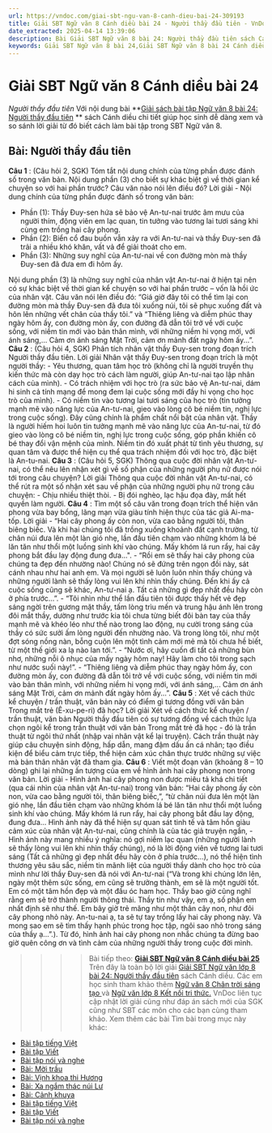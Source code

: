 ```yaml
---
url: https://vndoc.com/giai-sbt-ngu-van-8-canh-dieu-bai-24-309193
title: Giải SBT Ngữ văn 8 Cánh diều bài 24 - Người thầy đầu tiên - VnDoc.com
date_extracted: 2025-04-14 13:39:06
description: Bài Giải SBT Ngữ văn 8 bài 24: Người thầy đầu tiên sách Cánh diều có đáp án chi tiết cho các bạn cùng tham khảo.
keywords: Giải SBT Ngữ văn 8 bài 24,Giải SBT Ngữ văn 8 bài 24 Cánh diều,Giải sách bài tập Ngữ văn CD lớp 8,Ngữ văn lớp 8 Cánh diều,giải bài tập ngữ văn lớp 8,bài Người thầy đầu tiên,soạn bài ngữ văn 8,ôn tập ngữ văn 8
---
```


# Giải SBT Ngữ văn 8 Cánh diều bài 24
 _Người thầy đầu tiên_
Với nội dung bài **[Giải sách bài tập Ngữ văn 8 bài 24: Người thầy đầu tiên](<https://vndoc.com/giai-sbt-ngu-van-8-canh-dieu-bai-24-309193>) ** sách Cánh diều chi tiết giúp học sinh dễ dàng xem và so sánh lời giải từ đó biết cách làm bài tập trong SBT Ngữ văn 8.
## Bài: Người thầy đầu tiên
**Câu 1** : \(Câu hỏi 2, SGK\) Tóm tắt nội dung chính của từng phần được đánh số trong văn bản. Nội dung phần \(3\) cho biết sự khác biệt gì về thời gian kể chuyện so với hai phần trước? Câu văn nào nói lên điều đó?
Lời giải
\- Nội dung chính của từng phần được đánh số trong văn bản:
  * Phần \(1\): Thầy Đuy-sen hứa sẽ bảo vệ An-tư-nai trước âm mưu của người thím, động viên em lạc quan, tin tưởng vào tương lai tươi sáng khi cùng em trồng hai cây phong.
  * Phần \(2\): Biển cổ đau buồn vẫn xảy ra với An-tư-nai và thầy Đuy-sen đã trải a nhiều khó khăn, vất vả để giải thoát cho em.
  * Phần \(3\): Những suy nghĩ của An-tư-nai về con đường mòn mà thầy Đuy-sen đã đưa em đi hôm ấy.

Nội dung phần \(3\) là những suy nghĩ của nhân vật An-tư-nai ở hiện tại nên có sự khác biệt về thời gian kể chuyện so với hai phần trước – vốn là hồi ức của nhân vật. Câu văn nói lên điều đó: “Giá giờ đây tôi có thể tìm lại con đường mòn mà thầy Đuy-sen đã đưa tôi xuống núi, tôi sẽ phục xuống đất và hôn lên những vết chân của thầy tôi.” và “Thiêng liêng và diễm phúc thay ngày hôm ấy, con đường mòn ấy, con đường đã dẫn tôi trở về với cuộc sống, với niềm tin mới vào bản thân mình, với những niềm hi vọng mới, với ánh sáng,... Cảm ơn ánh sáng Mặt Trời, cảm ơn mảnh đất ngày hôm ấy...”.
**Câu 2** : \(Câu hỏi 4, SGK\) Phân tích nhân vật thầy Đuy-sen trong đoạn trích Người thầy đầu tiên.
Lời giải
Nhân vật thầy Đuy-sen trong đoạn trích là một người thầy:
\- Yêu thương, quan tâm học trò \(không chỉ là người truyền thụ kiến thức mà còn dạy học trò cách làm người, giúp An-tư-nai tạo lập nhân cách của mình\).
\- Có trách nhiệm với học trò \(ra sức bảo vệ An-tư-nai, dám hi sinh cả tính mạng để mong đem lại cuộc sống mới đầy hi vọng cho học trò của mình\).
\- Có niềm tin vào tương lai tươi sáng của học trò \(tin tưởng mạnh mẽ vào năng lực của An-tư-nai, gieo vào lòng cô bé niềm tin, nghị lực trong cuộc sống\). Đây cũng chính là phẩm chất nổi bật của nhân vật. Thầy là người hiếm hoi luôn tin tưởng mạnh mẽ vào năng lực của An-tư-nai, từ đó gieo vào lòng cô bé niềm tin, nghị lực trong cuộc sống, góp phần khiến cô bé thay đổi vận mệnh của mình. Niềm tin đó xuất phát từ tình yêu thương, sự quan tâm và được thể hiện cụ thể qua trách nhiệm đối với học trò, đặc biệt là An-tu-nai.
**Câu 3** : \(Câu hỏi 5, SGK\) Thông qua cuộc đời nhân vật An-tư-nai, có thể nêu lên nhận xét gì về số phận của những người phụ nữ được nói tới trong câu chuyện?
Lời giải
Thông qua cuộc đời nhân vật An-tư-nai, có thể rút ra một số nhận xét sau về phận của những người phụ nữ trong câu chuyện:
\- Chịu nhiều thiệt thòi.
\- Bị đói nghèo, lạc hậu đọa đày, mất hết quyền làm người.
**Câu 4** : Tìm một số câu văn trong đoạn trích thể hiện văn phong vừa bay bổng, lãng mạn vừa giàu tính hiện thực của tác giả Ai-ma-tốp.
Lời giải
\- “Hai cây phong ấy còn non, vừa cao bằng người tôi, thân biêng biếc. Và khi hai chúng tôi đã trồng xuống khoảnh đất cạnh trường, từ chân núi đưa lên một làn gió nhẹ, lần đầu tiên chạm vào những khóm lá bé lăn tăn như thổi một luồng sinh khí vào chúng. Mấy khóm lá run rẩy, hai cây phong bắt đầu lay động đung đưa...".
\- “Rồi em sẽ thấy hai cây phong của chúng ta đẹp đến nhường nào\! Chúng nó sẽ đứng trên ngọn đồi này, sát cánh nhau như hai anh em. Và mọi người sẽ luôn luôn nhìn thấy chúng và những người lành sẽ thấy lòng vui lên khi nhìn thấy chúng. Đến khi ấy cả cuộc sống cũng sẽ khác, An-tư-nai ạ. Tất cả những gì đẹp nhất đều hãy còn ở phía trước...”.
\- “Tôi nhìn như thể lần đầu tiên tôi được thấy hết vẻ đẹp sáng ngời trên gương mặt thầy, tấm lòng trìu mến và trung hậu ánh lên trong đôi mắt thầy, dường như trước kia tôi chưa từng biết đôi bàn tay của thầy mạnh mẽ và khéo léo như thế nào trong lao động, nụ cười trong sáng của thầy có sức sưởi ấm lòng người đến nhường nào. Và trong lòng tôi, như một đợt sóng nồng nàn, bỗng cuộn lên một tình cảm mới mẻ mà tôi chưa hề biết, từ một thế giới xa lạ nào lan tới.”.
\- “Nước ơi, hãy cuốn đi tất cả những bùn nhơ, những nỗi ô nhục của mấy ngày hôm nay\! Hãy làm cho tôi trong sạch như nước suối này\!”.
\- “Thiêng liêng và diễm phúc thay ngày hôm ấy, con đường mòn ấy, con đường đã dẫn tôi trở về với cuộc sống, với niềm tin mới vào bản thân mình, với những niềm hi vọng mới, với ánh sáng,... Cảm ơn ánh sáng Mặt Trời, cảm ơn mảnh đất ngày hôm ấy...”.
**Câu 5** : Xét về cách thức kể chuyện / trần thuật, văn bản này có điểm gì tương đồng với văn bản Trong mắt trẻ \(Ê-xu-pe-ri\) đã học?
Lời giải
Xét về cách thức kể chuyện / trần thuật, văn bản Người thầy đầu tiên có sự tương đồng về cách thức lựa chọn ngôi kể trong trần thuật với văn bản Trong mắt trẻ đã học - đó là trần thuật từ ngôi thứ nhất \(nhập vai nhân vật kể lại truyện\). Cách trần thuật này giúp câu chuyện sinh động, hấp dẫn, mang đậm dấu ấn cá nhân; tạo điều kiện để biểu cảm trực tiếp, thể hiện cảm xúc chân thực trước những sự việc mà bản thân nhân vật đã tham gia.
**Câu 6** : Viết một đoạn văn \(khoảng 8 – 10 dòng\) ghi lại những ấn tượng của em về hình ảnh hai cây phong non trong văn bản.
Lời giải
\- Hình ảnh hai cây phong non được miêu tả khá chi tiết \(qua cái nhìn của nhân vật An-tư-nai\) trong văn bản: “Hai cây phong ấy còn non, vừa cao bằng người tôi, thân biêng biếc,”, “từ chân núi đưa lên một làn gió nhẹ, lần đầu tiên chạm vào những khóm lá bé lăn tăn như thổi một luồng sinh khí vào chúng. Mấy khóm lá run rẩy, hai cây phong bắt đầu lay động, đung đưa... Hình ảnh này đã thể hiện sự quan sát tinh tế và tâm hồn giàu cảm xúc của nhân vật An-tư-nai, cũng chính là của tác giả truyện ngắn,
\- Hình ảnh này mang nhiều ý nghĩa: nó gợi niềm lạc quan \(những người lành sẽ thấy lòng vui lên khi nhìn thấy chúng\), nó là lời động viên về tương lai tươi sáng \(Tất cả những gì đẹp nhất đều hãy còn ở phía trước...\), nó thể hiện tình thương yêu sâu sắc, niềm tin mãnh liệt của người thầy dành cho học trò của mình như lời thầy Đuy-sen đã nói với An-tư-nai \(“Và trong khi chúng lớn lên, ngày một thêm sức sống, em cũng sẽ trưởng thành, em sẽ là một người tốt. Em có một tâm hồn đẹp và một đầu óc ham học. Thầy bao giờ cũng nghĩ rằng em sẽ trở thành người thông thái. Thầy tin như vậy, em ạ, số phận em nhất định sẽ như thế. Em bây giờ trẻ măng như một thân cây non, như đôi cây phong nhỏ này. An-tu-nai ạ, ta sẽ tự tay trồng lấy hai cây phong này. Và mong sao em sẽ tìm thấy hạnh phúc trong học tập, ngôi sao nhỏ trong sáng của thầy ạ...”.\). Từ đó, hình ảnh hai cây phong non nhắc chúng ta đừng bao giờ quên công ơn và tình cảm của những người thầy trong cuộc đời mình.
>>>> Bài tiếp theo: **[Giải SBT Ngữ văn 8 Cánh diều bài 25](<https://vndoc.com/giai-sbt-ngu-van-8-canh-dieu-bai-25-309197>)**
Trên đây là toàn bộ lời giải [Giải SBT Ngữ văn lớp 8 bài 24: Người thầy đầu tiên](<https://vndoc.com/giai-sbt-ngu-van-8-canh-dieu-bai-24-309193>) sách Cánh diều. Các em học sinh tham khảo thêm [Ngữ văn 8 Chân trời sáng tạo ](<https://vndoc.com/ngu-van-8-chan-troi-sang-tao>)và [Ngữ văn lớp 8 Kết nối tri thức.](<https://vndoc.com/ngu-van-8-ket-noi-tri-thuc>) VnDoc liên tục cập nhật lời giải cũng như đáp án sách mới của SGK cũng như SBT các môn cho các bạn cùng tham khảo.
Xem thêm các bài Tìm bài trong mục này khác:
  * [Bài tập tiếng Việt](</giai-sbt-ngu-van-8-canh-dieu-bai-25-309197>)
  * [Bài tập Viết](</giai-sbt-ngu-van-8-canh-dieu-bai-26-309199>)
  * [Bài tập nói và nghe](</giai-sbt-ngu-van-8-canh-dieu-bai-27-309203>)
  * [Bài: Mời trầu](</giai-sbt-ngu-van-8-canh-dieu-bai-28-309205>)
  * [Bài: Vịnh khoa thi Hương](</giai-sbt-ngu-van-8-canh-dieu-bai-29-309214>)
  * [Bài: Xa ngắm thác núi Lư](</giai-sbt-ngu-van-8-canh-dieu-bai-30-309215>)
  * [Bài: Cảnh khuya](</giai-sbt-ngu-van-8-canh-dieu-bai-31-309217>)
  * [Bài tập tiếng Việt](</giai-sbt-ngu-van-8-canh-dieu-bai-32-309218>)
  * [Bài tập Viết](</giai-sbt-ngu-van-8-canh-dieu-bai-33-309223>)
  * [Bài tập nói và nghe](</giai-sbt-ngu-van-8-canh-dieu-bai-34-309227>)

